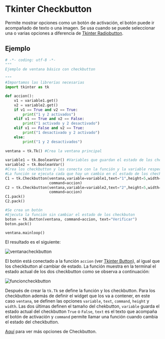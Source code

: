 # Tkinter Checkbutton
Permite mostrar opciones como un botón de activación, el botón puede ir acompañado de texto o una imagen. Se usa cuando se puede seleccionar una o varias opciones a diferencia de [Tkinter Radiobutton](https://juan-suarezp.github.io/Tk/content/radiobutton.html).

## Ejemplo

```python
# -*- coding: utf-8 -*-
"""
Ejemplo de ventana básico con checkbutton

"""
#Importamos las librerías necesarias
import tkinter as tk

def accion():
    v1 = variable1.get()
    v2 = variable2.get()
    if v1 == True and v2 == True:
        print("1 y 2 activados")
    elif v1 == True and v2 == False:
        print("1 activado y 2 desactivado")
    elif v1 == False and v2 == True:
        print("1 desactivado y 2 activado")
    else:
        print("1 y 2 desactivados")
        
ventana = tk.Tk() #Crea la ventana principal
        
variable1 = tk.BooleanVar() #Variables que guardan el estado de los checkbutton
variable2 = tk.BooleanVar()
#Crea los checkbutton y los conecta con la función y la variable respectiva
#La función se ejecuta cada que hay un cambio en el estado de los checkbutton
C1 = tk.Checkbutton(ventana,variable=variable1,text="1",height=5,width=20,
                    command=accion)
C2 = tk.Checkbutton(ventana,variable=variable2,text="2",height=5,width=20,
                    command=accion)
C1.pack()
C2.pack()

#Se crea un botón
#Ejecuta la función sin cambiar el estado de los checkbuton
boton = tk.Button(ventana, command=accion, text="Verificar")
boton.pack()

ventana.mainloop()
```
El resultado es el siguiente:

![ventanacheckbutton](https://user-images.githubusercontent.com/58320351/128614230-78fc995a-1268-4f10-88a0-d24836a3c4a4.png)

El botón está conectado a la función `accion` (ver [Tkinter Button](https://juan-suarezp.github.io/Tk/content/button.html)), al igual que los checkbutton al cambiar de estado. La función muestra en la terminal el estado actual de los dos checkbutton como se observa a continuación:

![funcioncheckbutton](https://user-images.githubusercontent.com/58320351/128614232-3ce1502f-e4cb-41b4-bc05-1416f545e194.png)

Después de crear la `tk.Tk` se define la función y los checkbutton. Para los checkbutton además de definir el widget que los va a contener, en este caso `ventana`, se definen las opciones `variable`, `text`, `command`, `height` y `width`. Las dos últimas definen el tamaño del chekbutton, `variable` guarda el estado actual del checkbutton `True` o `False`, `text` es el texto que acompaña el botón de activación y `command` permite llamar una función cuando cambia el estado del checkbutton.

[Aquí](https://www.tutorialspoint.com/python/tk_checkbutton.htm) para ver más opciones de Checkbutton.
